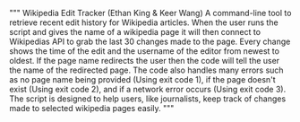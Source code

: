 """
Wikipedia Edit Tracker (Ethan King & Keer Wang)
A command-line tool to retrieve recent edit history for Wikipedia articles. When the user runs the script and gives
the name of a wikipedia page it will then connect to Wikipedias API to grab the last 30 changes made to the page.
Every change shows the time of the edit and the username of the editor from newest to oldest. If the page name
redirects the user then the code will tell the user the name of the redirected page. The code also handles many errors
such as no page name being provided (Using exit code 1), if the page doesn't exist (Using exit code 2), and if a network error occurs (Using exit code 3). The script is designed
to help users, like journalists, keep track of changes made to selected wikipedia pages easily.
"""
